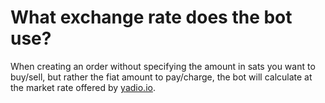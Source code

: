# What exchange rate does the bot use?

When creating an order without specifying the amount in sats you want to buy/sell, but rather the fiat amount to pay/charge, the bot will calculate at the market rate offered by [yadio.io](https://yadio.io/).
